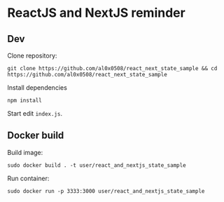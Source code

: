 # ReactJS and NextJS reminder

## Dev
Clone repository:
```
git clone https://github.com/al0x0508/react_next_state_sample && cd https://github.com/al0x0508/react_next_state_sample 
```

Install dependencies
```
npm install
```

Start edit `index.js`.

## Docker build

Build image:
```
sudo docker build . -t user/react_and_nextjs_state_sample
```

Run container:
```
sudo docker run -p 3333:3000 user/react_and_nextjs_state_sample
```





